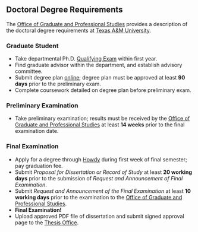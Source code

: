 Doctoral Degree Requirements
----------------------------

The [Office of Graduate and Professional Studies](http://ogs.tamu.edu/) provides a description of the doctoral degree requirements at [Texas A&M University](http://www.tamu.edu/).

### Graduate Student
* Take departmental Ph.D. [Qualifying Exam](http://engineering.tamu.edu/electrical/academics/advising/graduate/phd-qualifying-exams) within first year.
* Find graduate advisor within the department, and establish advisory committee.
* Submit degree plan [online](https://ogsdpss.tamu.edu/); degree plan must be approved at least __90 days__ prior to the preliminary exam.
* Complete coursework detailed on degree plan before preliminary exam.

### Preliminary Examination
* Take preliminary examination; results must be received by the [Office of Graduate and Professional Studies](http://ogs.tamu.edu/) at least __14 weeks__ prior to the final examination date.

### Final Examination
* Apply for a degree through [Howdy](https://howdy.tamu.edu) during first week of final semester; pay graduation fee.
* Submit _Proposal for Dissertation or Record of Study_ at least __20 working days__ prior to the submission of _Request and Announcement of Final Examination_.
* Submit _Request and Announcement of the Final Examination_ at least __10 working days__ prior to the examination to the [Office of Graduate and Professional Studies](http://ogs.tamu.edu/).
* __Final Examination!__
* Upload approved PDF file of dissertation and submit signed approval page to the [Thesis Office](http://ogs.tamu.edu/current-students/thesis-dissertation/).


